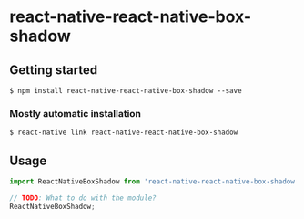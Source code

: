# react-native-react-native-box-shadow

## Getting started

`$ npm install react-native-react-native-box-shadow --save`

### Mostly automatic installation

`$ react-native link react-native-react-native-box-shadow`

## Usage
```javascript
import ReactNativeBoxShadow from 'react-native-react-native-box-shadow';

// TODO: What to do with the module?
ReactNativeBoxShadow;
```
